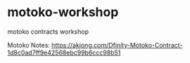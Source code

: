 # motoko-workshop

motoko contracts workshop

Motoko Notes: <https://akjong.com/Dfinity-Motoko-Contract-1d8c0ad7ff9e42568ebc99b6ccc98b51>
